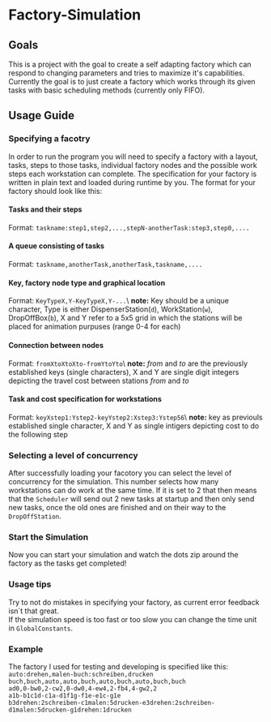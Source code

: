 # Factory-Simulation
## Goals
This is a project with the goal to create a self adapting factory which can respond to changing parameters and tries to maximize it's capabilities.
Currently the goal is to just create a factory which works through its given tasks with basic scheduling methods (currently only FIFO).
## Usage Guide
### Specifying a facotry
In order to run the program you will need to specify a factory with a layout, tasks, steps to those tasks, individual factory nodes and the possible work steps each workstation can complete.
The specification for your factory is written in plain text and loaded during runtime by you.
The format for your factory should look like this:
#### Tasks and their steps
Format: `taskname:step1,step2,...,stepN-anotherTask:step3,step0,....`
#### A queue consisting of tasks
Format: `taskname,anotherTask,anotherTask,taskname,....`
#### Key, factory node type and graphical location
Format: `KeyTypeX,Y-KeyTypeX,Y-...`\  **note:** Key should be a unique character, Type is either DispenserStation(`d`), WorkStation(`w`), DropOffBox(`b`), X and Y refer to a 5x5 grid in which the stations will be placed for animation purpuses (range 0-4 for each)
#### Connection between nodes
Format: `fromXtoXtoXto-fromYtoYto`\  **note:** *from* and *to* are the previously established keys (single characters), X and Y are single digit integers depicting the travel cost between stations *from* and *to*
#### Task and cost specification for workstations
Format: `keyXstep1:Ystep2-keyYstep2:Xstep3:Ystep56`\ **note:** key as previouls established single character, X and Y as single intigers depicting cost to do the following step
### Selecting a level of concurrency
After successfully loading your facotory you can select the level of concurrency for the simulation. This number selects how many workstations can do work at the same time. If it is set to 2 that then means that the `Scheduler` will send out 2 new tasks at startup and then only send new tasks, once the old ones are finished and on their way to the `DropOffStation`.  
### Start the Simulation
Now you can start your simulation and watch the dots zip around the factory as the tasks get completed! 
### Usage tips
Try to not do mistakes in specifying your factory, as current error feedback isn´t that great.\
If the simulation speed is too fast or too slow you can change the time unit in `GlobalConstants`.
### Example
The factory I used for testing and developing is specified like this:\
`auto:drehen,malen-buch:schreiben,drucken`\
`buch,buch,auto,auto,buch,auto,buch,auto,buch,buch`\
`ad0,0-bw0,2-cw2,0-dw0,4-ew4,2-fb4,4-gw2,2`\
`a1b-b1c1d-c1a-d1f1g-f1e-e1c-g1e`\
`b3drehen:2schreiben-c1malen:5drucken-e3drehen:2schreiben-d1malen:5drucken-g1drehen:1drucken`
